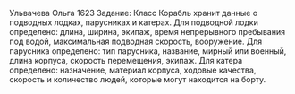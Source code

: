 Ульвачева Ольга 1623
Задание:
Класс Корабль хранит данные о подводных лодках, парусниках и катерах. Для
подводной лодки определено: длина, ширина, экипаж, время непрерывного
пребывания под водой, максимальная подводная скорость, вооружение. Для парусника определено: тип парусника,
название, мирный или военный, длина корпуса, скорость перемещения,
экипаж. Для катера определено: назначение, материал корпуса, ходовые
качества, скорость и количество людей, которые могут находится на борту.
